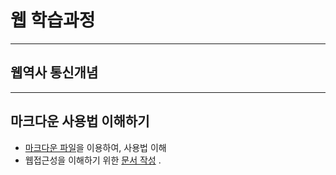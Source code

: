 # 웹 학습과정

---
## 웹역사 통신개념

---
## 마크다운 사용법 이해하기

- [마크다운 파일](a_asset/markdown.md)을 이용하여, 사용법 이해
- 웹접근성을 이해하기 위한 [문서 작성](a_asset/web_accesibility.md)
. 